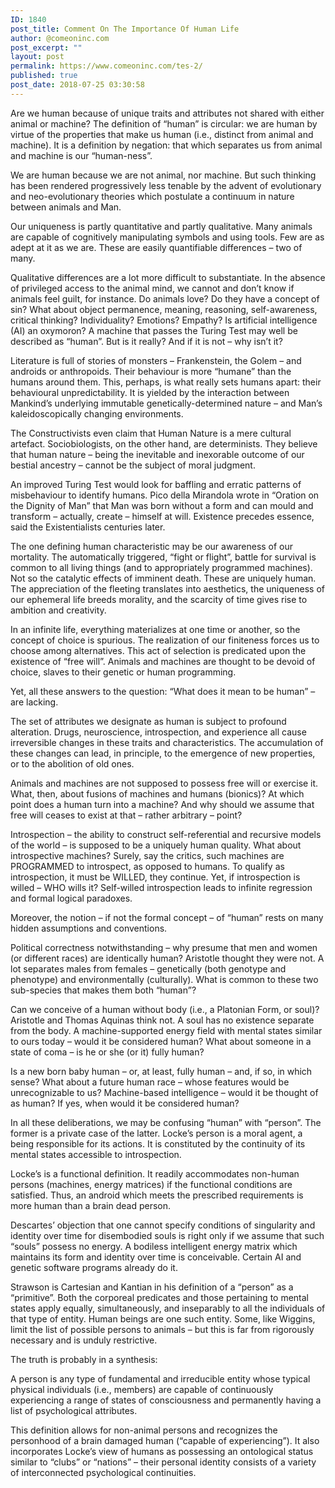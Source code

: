 ```yaml
---
ID: 1840
post_title: Comment On The Importance Of Human Life
author: @comeoninc.com
post_excerpt: ""
layout: post
permalink: https://www.comeoninc.com/tes-2/
published: true
post_date: 2018-07-25 03:30:58
---
```

<p class="p1">Are we human because of unique traits and attributes not shared with either animal or machine? The definition of “human” is circular: we are human by virtue of the properties that make us human (i.e., distinct from animal and machine). It is a definition by negation: that which separates us from animal and machine is our “human-ness”.</p>
<p class="p1">We are human because we are not animal, nor machine. But such thinking has been rendered progressively less tenable by the advent of evolutionary and neo-evolutionary theories which postulate a continuum in nature between animals and Man.</p>
<p class="p1">Our uniqueness is partly quantitative and partly qualitative. Many animals are capable of cognitively manipulating symbols and using tools. Few are as adept at it as we are. These are easily quantifiable differences – two of many.</p>
<p class="p1">Qualitative differences are a lot more difficult to substantiate. In the absence of privileged access to the animal mind, we cannot and don’t know if animals feel guilt, for instance. Do animals love? Do they have a concept of sin? What about object permanence, meaning, reasoning, self-awareness, critical thinking? Individuality? Emotions? Empathy? Is artificial intelligence (AI) an oxymoron? A machine that passes the Turing Test may well be described as “human”. But is it really? And if it is not – why isn’t it?</p>
<p class="p1">Literature is full of stories of monsters – Frankenstein, the Golem – and androids or anthropoids. Their behaviour is more “humane” than the humans around them. This, perhaps, is what really sets humans apart: their behavioural unpredictability. It is yielded by the interaction between Mankind’s underlying immutable genetically-determined nature – and Man’s kaleidoscopically changing environments.</p>
<p class="p1">The Constructivists even claim that Human Nature is a mere cultural artefact. Sociobiologists, on the other hand, are determinists. They believe that human nature – being the inevitable and inexorable outcome of our bestial ancestry – cannot be the subject of moral judgment.</p>
<p class="p1">An improved Turing Test would look for baffling and erratic patterns of misbehaviour to identify humans. Pico della Mirandola wrote in “Oration on the Dignity of Man” that Man was born without a form and can mould and transform – actually, create – himself at will. Existence precedes essence, said the Existentialists centuries later.</p>
<p class="p1">The one defining human characteristic may be our awareness of our mortality. The automatically triggered, “fight or flight”, battle for survival is common to all living things (and to appropriately programmed machines). Not so the catalytic effects of imminent death. These are uniquely human. The appreciation of the fleeting translates into aesthetics, the uniqueness of our ephemeral life breeds morality, and the scarcity of time gives rise to ambition and creativity.</p>
<p class="p1">In an infinite life, everything materializes at one time or another, so the concept of choice is spurious. The realization of our finiteness forces us to choose among alternatives. This act of selection is predicated upon the existence of “free will”. Animals and machines are thought to be devoid of choice, slaves to their genetic or human programming.</p>
<p class="p1">Yet, all these answers to the question: “What does it mean to be human” – are lacking.</p>
<p class="p1">The set of attributes we designate as human is subject to profound alteration. Drugs, neuroscience, introspection, and experience all cause irreversible changes in these traits and characteristics. The accumulation of these changes can lead, in principle, to the emergence of new properties, or to the abolition of old ones.</p>
<p class="p1">Animals and machines are not supposed to possess free will or exercise it. What, then, about fusions of machines and humans (bionics)? At which point does a human turn into a machine? And why should we assume that free will ceases to exist at that – rather arbitrary – point?</p>
<p class="p1">Introspection – the ability to construct self-referential and recursive models of the world – is supposed to be a uniquely human quality. What about introspective machines? Surely, say the critics, such machines are PROGRAMMED to introspect, as opposed to humans. To qualify as introspection, it must be WILLED, they continue. Yet, if introspection is willed – WHO wills it? Self-willed introspection leads to infinite regression and formal logical paradoxes.</p>
<p class="p1">Moreover, the notion – if not the formal concept – of “human” rests on many hidden assumptions and conventions.</p>
<p class="p1">Political correctness notwithstanding – why presume that men and women (or different races) are identically human? Aristotle thought they were not. A lot separates males from females – genetically (both genotype and phenotype) and environmentally (culturally). What is common to these two sub-species that makes them both “human”?</p>
<p class="p1">Can we conceive of a human without body (i.e., a Platonian Form, or soul)? Aristotle and Thomas Aquinas think not. A soul has no existence separate from the body. A machine-supported energy field with mental states similar to ours today – would it be considered human? What about someone in a state of coma – is he or she (or it) fully human?</p>
<p class="p1">Is a new born baby human – or, at least, fully human – and, if so, in which sense? What about a future human race – whose features would be unrecognizable to us? Machine-based intelligence – would it be thought of as human? If yes, when would it be considered human?</p>
<p class="p1">In all these deliberations, we may be confusing “human” with “person”. The former is a private case of the latter. Locke’s person is a moral agent, a being responsible for its actions. It is constituted by the continuity of its mental states accessible to introspection.</p>
<p class="p1">Locke’s is a functional definition. It readily accommodates non-human persons (machines, energy matrices) if the functional conditions are satisfied. Thus, an android which meets the prescribed requirements is more human than a brain dead person.</p>
<p class="p1">Descartes’ objection that one cannot specify conditions of singularity and identity over time for disembodied souls is right only if we assume that such “souls” possess no energy. A bodiless intelligent energy matrix which maintains its form and identity over time is conceivable. Certain AI and genetic software programs already do it.</p>
<p class="p1">Strawson is Cartesian and Kantian in his definition of a “person” as a “primitive”. Both the corporeal predicates and those pertaining to mental states apply equally, simultaneously, and inseparably to all the individuals of that type of entity. Human beings are one such entity. Some, like Wiggins, limit the list of possible persons to animals – but this is far from rigorously necessary and is unduly restrictive.</p>
<p class="p1">The truth is probably in a synthesis:</p>
<p class="p1">A person is any type of fundamental and irreducible entity whose typical physical individuals (i.e., members) are capable of continuously experiencing a range of states of consciousness and permanently having a list of psychological attributes.</p>
<p class="p1">This definition allows for non-animal persons and recognizes the personhood of a brain damaged human (“capable of experiencing”). It also incorporates Locke’s view of humans as possessing an ontological status similar to “clubs” or “nations” – their personal identity consists of a variety of interconnected psychological continuities.</p>